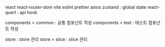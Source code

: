 react
react-router-dom
vite
eslint
prettier
axios
zustand : global state
react-quert : api hook

components > common : 공통 컴포넌트 작성
components > test : 테스트 컴포넌트 작성

store : store 관리
store > slice : slice 관리
